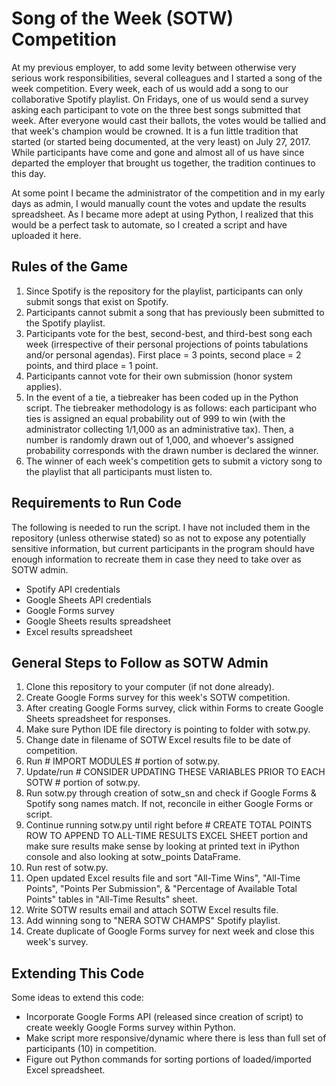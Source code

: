 # Song of the Week (SOTW) Competition

At my previous employer, to add some levity between otherwise very serious work responsibilities, several colleagues and I started a song of the week competition. Every week, each of us would add a song to our collaborative Spotify playlist. On Fridays, one of us would send a survey asking each participant to vote on the three best songs submitted that week. After everyone would cast their ballots, the votes would be tallied and that week's champion would be crowned. It is a fun little tradition that started (or started being documented, at the very least) on July 27, 2017. While participants have come and gone and almost all of us have since departed the employer that brought us together, the tradition continues to this day.

At some point I became the administrator of the competition and in my early days as admin, I would manually count the votes and update the results spreadsheet. As I became more adept at using Python, I realized that this would be a perfect task to automate, so I created a script and have uploaded it here.

## Rules of the Game
1) Since Spotify is the repository for the playlist, participants can only submit songs that exist on Spotify.
2) Participants cannot submit a song that has previously been submitted to the Spotify playlist.
3) Participants vote for the best, second-best, and third-best song each week (irrespective of their personal projections of points tabulations and/or personal agendas). First place = 3 points, second place = 2 points, and third place = 1 point.
4) Participants cannot vote for their own submission (honor system applies).
5) In the event of a tie, a tiebreaker has been coded up in the Python script. The tiebreaker methodology is as follows: each participant who ties is assigned an equal probability out of 999 to win (with the administrator collecting 1/1,000 as an administrative tax). Then, a number is randomly drawn out of 1,000, and whoever's assigned probability corresponds with the drawn number is declared the winner.
6) The winner of each week's competition gets to submit a victory song to the playlist that all participants must listen to.

## Requirements to Run Code
The following is needed to run the script. I have not included them in the repository (unless otherwise stated) so as not to expose any potentially sensitive information, but current participants in the program should have enough information to recreate them in case they need to take over as SOTW admin.
- Spotify API credentials
- Google Sheets API credentials
- Google Forms survey
- Google Sheets results spreadsheet
- Excel results spreadsheet

## General Steps to Follow as SOTW Admin
1) Clone this repository to your computer (if not done already).
2) Create Google Forms survey for this week's SOTW competition.
3) After creating Google Forms survey, click within Forms to create Google Sheets spreadsheet for responses.
4) Make sure Python IDE file directory is pointing to folder with sotw.py.
5) Change date in filename of SOTW Excel results file to be date of competition.
6) Run # IMPORT MODULES # portion of sotw.py.
7) Update/run # CONSIDER UPDATING THESE VARIABLES PRIOR TO EACH SOTW # portion of sotw.py.
8) Run sotw.py through creation of sotw_sn and check if Google Forms & Spotify song names match. If not, reconcile in either Google Forms or script.
9) Continue running sotw.py until right before # CREATE TOTAL POINTS ROW TO APPEND TO ALL-TIME RESULTS EXCEL SHEET portion and make sure results make sense by looking at printed text in iPython console and also looking at sotw_points DataFrame.
10) Run rest of sotw.py.
11) Open updated Excel results file and sort "All-Time Wins", "All-Time Points", "Points Per Submission", & "Percentage of Available Total Points" tables in "All-Time Results" sheet.
12) Write SOTW results email and attach SOTW Excel results file.
13) Add winning song to "NERA SOTW CHAMPS" Spotify playlist.
14) Create duplicate of Google Forms survey for next week and close this week's survey.

## Extending This Code
Some ideas to extend this code:
- Incorporate Google Forms API (released since creation of script) to create weekly Google Forms survey within Python.
- Make script more responsive/dynamic where there is less than full set of participants (10) in competition.
- Figure out Python commands for sorting portions of loaded/imported Excel spreadsheet.
